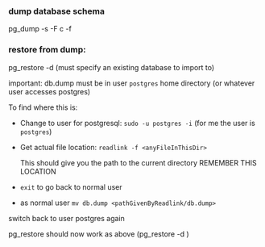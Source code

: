 ### dump database schema
pg_dump <dbname> -s -F c -f <dumpname>

### restore from dump:
pg_restore <dumpname> -d <dbname>
(must specify an existing database to import to)

important: db.dump must be in user `postgres` home directory (or whatever user
	accesses postgres)
	
To find where this is:

* Change to user for postgresql: `sudo -u postgres -i` (for me the user is `postgres`)
	
* Get actual file location: `readlink -f <anyFileInThisDir>`
	
	This should give you the path to the current directory REMEMBER THIS LOCATION
	
* `exit` to go back to normal user

* as normal user `mv db.dump <pathGivenByReadlink/db.dump>`
	
switch back to user postgres again

pg_restore should now work as above (pg_restore <dumpname> -d <dbname>)
